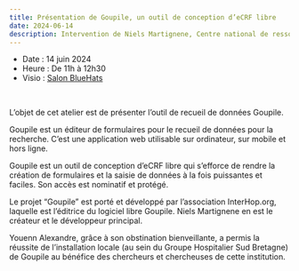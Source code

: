 ```yaml
---
title: Présentation de Goupile, un outil de conception d’eCRF libre
date: 2024-06-14
description: Intervention de Niels Martignene, Centre national de ressources et de résilience, médecin Santé Publique, et Youenn Alexandre, CH Lorient, coordination de projets dans les domaines de l’innovation, de la recherche et des données
---
```


<!-- video: -->
<!--   src: https://tube.numerique.gouv.fr/videos/embed/7e54593b-643a-419b-b58c-f14efc3c39f0 -->
<!--   title: "Atelier BlueHats : Présentation de la plateforme OKDP" -->

- Date : 14 juin 2024
- Heure : De 11h à 12h30
- Visio : [Salon BlueHats](https://webinaire.numerique.gouv.fr//meeting/signin/362/creator/369/hash/84c9902a44b481830388d5d69c808eb669da0a5b)

<br/>

L’objet de cet atelier est de présenter l’outil de recueil de données
Goupile.

Goupile est un éditeur de formulaires pour le recueil de données pour
la recherche. C’est une application web utilisable sur ordinateur, sur
mobile et hors ligne.

Goupile est un outil de conception d’eCRF libre qui s’efforce de
rendre la création de formulaires et la saisie de données à la fois
puissantes et faciles. Son accès est nominatif et protégé.

Le projet “Goupile” est porté et développé par l’association
InterHop.org, laquelle est l’éditrice du logiciel libre Goupile. Niels
Martignene en est le créateur et le développeur principal.

Youenn Alexandre, grâce à son obstination bienveillante, a permis la
réussite de l’installation locale (au sein du Groupe Hospitalier Sud
Bretagne) de Goupile au bénéfice des chercheurs et chercheuses de
cette institution.

<!-- Télécharger le [support de présentation en PDF](/docs/...pdf). -->
